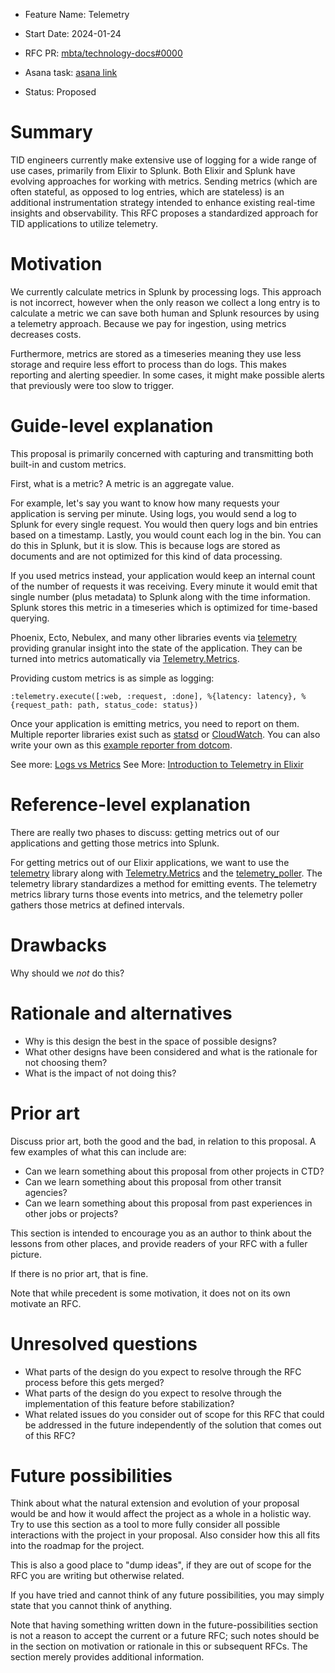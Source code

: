 - Feature Name: Telemetry

- Start Date: 2024-01-24

- RFC PR: [mbta/technology-docs#0000](https://github.com/mbta/technology-docs/pull/0000)

- Asana task: [asana link](https://app.asana.com/)

- Status: Proposed

# Summary

TID engineers currently make extensive use of logging for a wide range of use cases, primarily from Elixir to Splunk. Both Elixir and Splunk have evolving approaches for working with metrics. Sending metrics (which are often stateful, as opposed to log entries, which are stateless) is an additional instrumentation strategy intended to enhance existing real-time insights and observability. This RFC proposes a standardized approach for TID applications to utilize telemetry.

# Motivation

We currently calculate metrics in Splunk by processing logs. This approach is not incorrect, however when the only reason we collect a long entry is to calculate a metric we can save both human and Splunk resources by using a telemetry approach. Because we pay for ingestion, using metrics decreases costs.

Furthermore, metrics are stored as a timeseries meaning they use less storage and require less effort to process than do logs. This makes reporting and alerting speedier. In some cases, it might make possible alerts that previously were too slow to trigger.

# Guide-level explanation

This proposal is primarily concerned with capturing and transmitting both built-in and custom metrics.

First, what is a metric? A metric is an aggregate value.

For example, let's say you want to know how many requests your application is serving per minute. Using logs, you would send a log to Splunk for every single request. You would then query logs and bin entries based on a timestamp. Lastly, you would count each log in the bin. You can do this in Splunk, but it is slow. This is because logs are stored as documents and are not optimized for this kind of data processing.

If you used metrics instead, your application would keep an internal count of the number of requests it was receiving. Every minute it would emit that single number (plus metadata) to Splunk along with the time information. Splunk stores this metric in a timeseries which is optimized for time-based querying.

Phoenix, Ecto, Nebulex, and many other libraries events via [telemetry](https://hexdocs.pm/telemetry/readme.html) providing granular insight into the state of the application. They can be turned into metrics automatically via [Telemetry.Metrics](https://hexdocs.pm/telemetry_metrics/Telemetry.Metrics.html).

Providing custom metrics is as simple as logging:
```
:telemetry.execute([:web, :request, :done], %{latency: latency}, %{request_path: path, status_code: status})
```

Once your application is emitting metrics, you need to report on them. Multiple reporter libraries exist such as [statsd](https://github.com/beam-telemetry/telemetry_metrics_statsd) or [CloudWatch](https://github.com/bmuller/telemetry_metrics_cloudwatch). You can also write your own as this [example reporter from dotcom](https://github.com/mbta/dotcom/blob/master/lib/cms/telemetry/reporter.ex).

See more: [Logs vs Metrics](https://www.splunk.com/en_us/blog/learn/logs-vs-metrics.html)
See More: [Introduction to Telemetry in Elixir](https://blog.miguelcoba.com/introduction-to-telemetry-in-elixir)

# Reference-level explanation

[reference-level-explanation]: #reference-level-explanation

There are really two phases to discuss: getting metrics out of our applications and getting those metrics into Splunk.

For getting metrics out of our Elixir applications, we want to use the [telemetry](https://hexdocs.pm/telemetry/readme.html) library along with [Telemetry.Metrics](https://hexdocs.pm/telemetry_metrics/Telemetry.Metrics.html) and the [telemetry_poller](https://hexdocs.pm/telemetry_poller/readme.html). The telemetry library standardizes a method for emitting events. The telemetry metrics library turns those events into metrics, and the telemetry poller gathers those metrics at defined intervals.

# Drawbacks

[drawbacks]: #drawbacks

Why should we *not* do this?

# Rationale and alternatives

[rationale-and-alternatives]: #rationale-and-alternatives

- Why is this design the best in the space of possible designs?
- What other designs have been considered and what is the rationale for not choosing them?
- What is the impact of not doing this?

# Prior art

[prior-art]: #prior-art

Discuss prior art, both the good and the bad, in relation to this proposal. A few examples of what this can include are:

- Can we learn something about this proposal from other projects in CTD?
- Can we learn something about this proposal from other transit agencies?
- Can we learn something about this proposal from past experiences in other jobs or projects?

This section is intended to encourage you as an author to think about the lessons from other places, and provide readers of your RFC with a fuller picture.

If there is no prior art, that is fine.

Note that while precedent is some motivation, it does not on its own motivate an RFC.

# Unresolved questions

[unresolved-questions]: #unresolved-questions

- What parts of the design do you expect to resolve through the RFC process before this gets merged?
- What parts of the design do you expect to resolve through the implementation of this feature before stabilization?
- What related issues do you consider out of scope for this RFC that could be addressed in the future independently of the solution that comes out of this RFC?

# Future possibilities

[future-possibilities]: #future-possibilities

Think about what the natural extension and evolution of your proposal would be and how it would affect the project as a whole in a holistic way. Try to use this section as a tool to more fully consider all possible interactions with the project in your proposal. Also consider how this all fits into the roadmap for the project.

This is also a good place to "dump ideas", if they are out of scope for the RFC you are writing but otherwise related.

If you have tried and cannot think of any future possibilities, you may simply state that you cannot think of anything.

Note that having something written down in the future-possibilities section is not a reason to accept the current or a future RFC; such notes should be in the section on motivation or rationale in this or subsequent RFCs. The section merely provides additional information.
